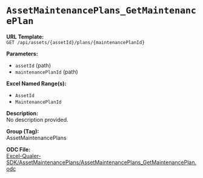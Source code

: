 # `AssetMaintenancePlans_GetMaintenancePlan`

**URL Template:**  
`GET /api/assets/{assetId}/plans/{maintenancePlanId}`

**Parameters:**  
- `assetId` (path)
- `maintenancePlanId` (path)

**Excel Named Range(s):**  
- `AssetId`
- `MaintenancePlanId`

**Description:**  
No description provided.

**Group (Tag):**  
AssetMaintenancePlans

**ODC File:**  
[Excel-Qualer-SDK/AssetMaintenancePlans/AssetMaintenancePlans_GetMaintenancePlan.odc](https://github.com/Johnson-Gage-Inspection-Inc/qualer-sdk-odc/blob/main/Excel-Qualer-SDK/AssetMaintenancePlans/AssetMaintenancePlans_GetMaintenancePlan.odc)
